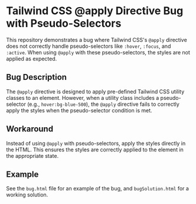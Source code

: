 # Tailwind CSS @apply Directive Bug with Pseudo-Selectors

This repository demonstrates a bug where Tailwind CSS's `@apply` directive does not correctly handle pseudo-selectors like `:hover`, `:focus`, and `:active`.  When using `@apply` with these pseudo-selectors, the styles are not applied as expected.

## Bug Description
The `@apply` directive is designed to apply pre-defined Tailwind CSS utility classes to an element. However, when a utility class includes a pseudo-selector (e.g., `hover:bg-blue-500`), the `@apply` directive fails to correctly apply the styles when the pseudo-selector condition is met.

## Workaround
Instead of using `@apply` with pseudo-selectors, apply the styles directly in the HTML. This ensures the styles are correctly applied to the element in the appropriate state.

## Example
See the `bug.html` file for an example of the bug, and `bugSolution.html` for a working solution.